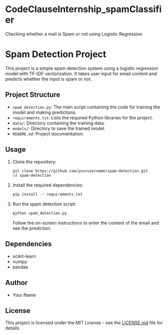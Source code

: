 # CodeClauseInternship_spamClassifier
Checking whether a mail is Spam or not using Logistic Regression

# Spam Detection Project

This project is a simple spam detection system using a logistic regression model with TF-IDF vectorization. It takes user input for email content and predicts whether the input is spam or not.

## Project Structure

- `spam_detection.py`: The main script containing the code for training the model and making predictions.
- `requirements.txt`: Lists the required Python libraries for the project.
- `data/`: Directory containing the training data.
- `models/`: Directory to save the trained model.
- `README.md`: Project documentation.

## Usage

1. Clone the repository:

    ```bash
    git clone https://github.com/yourusername/spam-detection.git
    cd spam-detection
    ```

2. Install the required dependencies:

    ```bash
    pip install -r requirements.txt
    ```

3. Run the spam detection script:

    ```bash
    python spam_detection.py
    ```

    Follow the on-screen instructions to enter the content of the email and see the prediction.

## Dependencies

- scikit-learn
- numpy
- pandas

## Author

- Your Name

## License

This project is licensed under the MIT License - see the [LICENSE.md](LICENSE.md) file for details.

